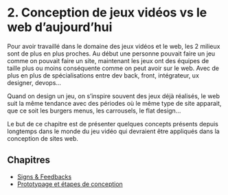 # 2. Conception de jeux vidéos vs le web d’aujourd’hui

Pour avoir travaillé dans le domaine des jeux vidéos et le web, les 2 milieux sont de plus en plus proches. Au début une personne pouvait faire un jeu comme on pouvait faire un site, maintenant les jeux ont des équipes de taille plus ou moins conséquente comme on peut avoir sur le web. Avec de plus en plus de spécialisations entre dev back, front, intégrateur, ux designer, devops…

Quand on design un jeu, on s’inspire souvent des jeux déjà réalisés, le web suit la même tendance avec des périodes où le même type de site apparait, que ce soit les burgers menus, les carrousels, le flat design…

Le but de ce chapitre est de présenter quelques concepts présents depuis longtemps dans le monde du jeu vidéo qui devraient être appliqués dans la conception de sites web.

## Chapitres

- [Signs &amp; Feedbacks](01-signs-feedbacks.md)
- [Prototypage et étapes de conception](02-prototypage.md)
